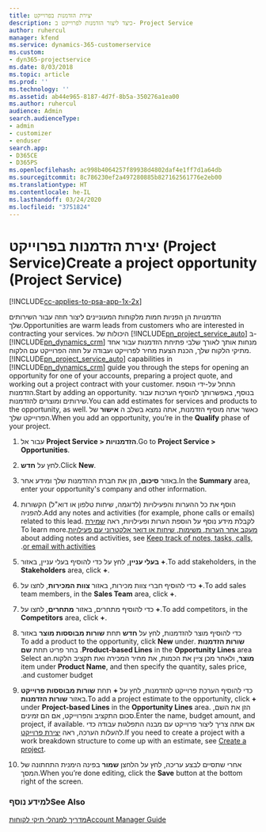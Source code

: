 ```yaml
---
title: יצירת הזדמנות בפרוייקט
description: כיצד ליצור הזדמנות לפרוייקט ב- Project Service
author: ruhercul
manager: kfend
ms.service: dynamics-365-customerservice
ms.custom:
- dyn365-projectservice
ms.date: 8/03/2018
ms.topic: article
ms.prod: ''
ms.technology: ''
ms.assetid: ab44e965-8187-4d7f-8b5a-350276a1ea00
ms.author: ruhercul
audience: Admin
search.audienceType:
- admin
- customizer
- enduser
search.app:
- D365CE
- D365PS
ms.openlocfilehash: ac998b4064257f89938d4802daf4e1ff7d1a64db
ms.sourcegitcommit: 8c786230ef2a497280885b827162561776e2eb00
ms.translationtype: HT
ms.contentlocale: he-IL
ms.lasthandoff: 03/24/2020
ms.locfileid: "3751824"
---
```

# <a name="create-a-project-opportunity-project-service"></a><span data-ttu-id="3b20d-103">יצירת הזדמנות בפרוייקט (Project Service)</span><span class="sxs-lookup"><span data-stu-id="3b20d-103">Create a project opportunity (Project Service)</span></span>

[!INCLUDE[cc-applies-to-psa-app-1x-2x](../includes/cc-applies-to-psa-app-1x-2x.md)]

<span data-ttu-id="3b20d-104">הזדמנויות הן הפניות חמות מלקוחות המעוניינים ליצור חוזה עבור השירותים שלך.</span><span class="sxs-lookup"><span data-stu-id="3b20d-104">Opportunities are warm leads from customers who are interested in contracting your services.</span></span> <span data-ttu-id="3b20d-105">היכולות של [!INCLUDE[pn_project_service_auto](../includes/pn-project-service-auto.md)] ב- [!INCLUDE[pn_dynamics_crm](../includes/pn-dynamics-crm.md)] מנחות אותך לאורך שלבי פתיחת הזדמנות עבור אחד מתיקי הלקוח שלך, הכנת הצעת מחיר לפרוייקט ועבודה על חוזה הפרוייקט עם הלקוח.</span><span class="sxs-lookup"><span data-stu-id="3b20d-105">[!INCLUDE[pn_project_service_auto](../includes/pn-project-service-auto.md)] capabilities in [!INCLUDE[pn_dynamics_crm](../includes/pn-dynamics-crm.md)] guide you through the steps for opening an opportunity for one of your accounts, preparing a project quote, and working out a project contract with your customer.</span></span> <span data-ttu-id="3b20d-106">התחל על-ידי הוספת הזדמנות.</span><span class="sxs-lookup"><span data-stu-id="3b20d-106">Start by adding an opportunity.</span></span> <span data-ttu-id="3b20d-107">בנוסף, באפשרותך להוסיף הערכות עבור שירותים ומוצרים להזדמנות.</span><span class="sxs-lookup"><span data-stu-id="3b20d-107">You can add estimates for services and products to the opportunity, as well.</span></span> <span data-ttu-id="3b20d-108">כאשר אתה מוסיף הזדמנות, אתה נמצא בשלב ה **אישור** של הפרוייקט שלך.</span><span class="sxs-lookup"><span data-stu-id="3b20d-108">When you add an opportunity, you’re in the **Qualify** phase of your project.</span></span>  
  
1.  <span data-ttu-id="3b20d-109">עבור אל **Project Service > הזדמנויות**.</span><span class="sxs-lookup"><span data-stu-id="3b20d-109">Go to **Project Service > Opportunities**.</span></span>  
  
2.  <span data-ttu-id="3b20d-110">לחץ על **חדש**.</span><span class="sxs-lookup"><span data-stu-id="3b20d-110">Click **New**.</span></span>  
  
3.  <span data-ttu-id="3b20d-111">באזור **סיכום**, הזן את חברת ההזדמנות שלך ומידע אחר.</span><span class="sxs-lookup"><span data-stu-id="3b20d-111">In the **Summary** area, enter your opportunity's company and other information.</span></span>  
  
4.  <span data-ttu-id="3b20d-112">הוסף את כל ההערות והפעילויות (לדוגמה, שיחות טלפון או דוא"ל) הקשורות להפניה.</span><span class="sxs-lookup"><span data-stu-id="3b20d-112">Add any notes and activities (for example, phone calls or emails) related to this lead.</span></span> <span data-ttu-id="3b20d-113">לקבלת מידע נוסף על הוספת הערות ופעילויות, ראה [שמירת מעקב אחר הערות, משימות, שיחות או דואר אלקטרוני עם פעילויות‬‏‫](../basics/work-with-activities.md).</span><span class="sxs-lookup"><span data-stu-id="3b20d-113">To learn more about adding notes and activities, see [Keep track of notes, tasks, calls, or email with activities](../basics/work-with-activities.md).</span></span>  
  
5.  <span data-ttu-id="3b20d-114">כדי להוסיף בעלי עניין, באזור **‎בעלי עניין**, לחץ על **+**.</span><span class="sxs-lookup"><span data-stu-id="3b20d-114">To add stakeholders, in the **Stakeholders** area, click **+**.</span></span>  
  
6.  <span data-ttu-id="3b20d-115">כדי להוסיף חברי צוות מכירות, באזור **צוות המכירות**, לחצו על **+**.</span><span class="sxs-lookup"><span data-stu-id="3b20d-115">To add sales team members, in the **Sales Team** area, click **+**.</span></span>  
  
7.  <span data-ttu-id="3b20d-116">כדי להוסיף מתחרים, באזור **מתחרים**, לחצו על **+**.</span><span class="sxs-lookup"><span data-stu-id="3b20d-116">To add competitors, in the **Competitors** area, click **+**.</span></span>  
  
8.  <span data-ttu-id="3b20d-117">כדי להוסיף מוצר להזדמנות, לחץ על **חדש** תחת **‏‫שורות מבוססות מוצר** באזור **‏‫שורות הזדמנות** .</span><span class="sxs-lookup"><span data-stu-id="3b20d-117">To add a product to the opportunity, click **New** under **Product-based Lines** in the **Opportunity Lines** area.</span></span> <span data-ttu-id="3b20d-118">בחר פריט תחת **שם מוצר**, ולאחר מכן ציין את הכמות, את מחיר המכירה ו‏‫‏‫את תקציב הלקוח‬‬.</span><span class="sxs-lookup"><span data-stu-id="3b20d-118">Select an item under **Product Name**, and then specify the quantity, sales price, and customer budget.</span></span>  
  
9. <span data-ttu-id="3b20d-119">כדי להוסיף הערכת פרוייקט להזדמנות, לחץ על **+** תחת **שורות מבוססות פרוייקט** באזור **שורות הזדמנות**.</span><span class="sxs-lookup"><span data-stu-id="3b20d-119">To add a project estimate to the opportunity, click **+** under **Project-based Lines** in the **Opportunity Lines** area.</span></span> <span data-ttu-id="3b20d-120">הזן את השם, סכום התקציב והפרוייקט, אם הם זמינים.</span><span class="sxs-lookup"><span data-stu-id="3b20d-120">Enter the name, budget amount, and project, if available.</span></span> <span data-ttu-id="3b20d-121">אם אתה צריך ליצור פרוייקט עם מבנה התפלגות עבודה כדי להעלות הערכה, ראה [יצירת פרוייקט](../project-service/create-project.md).</span><span class="sxs-lookup"><span data-stu-id="3b20d-121">If you need to create a project with a work breakdown structure to come up with an estimate, see [Create a project](../project-service/create-project.md).</span></span>  
  
10. <span data-ttu-id="3b20d-122">אחרי שתסיים לבצע עריכה, לחץ על הלחצן **שמור** בפינה הימנית התחתונה של המסך.</span><span class="sxs-lookup"><span data-stu-id="3b20d-122">When you’re done editing, click the **Save** button at the bottom right of the screen.</span></span>  
  
### <a name="see-also"></a><span data-ttu-id="3b20d-123">למידע נוסף</span><span class="sxs-lookup"><span data-stu-id="3b20d-123">See Also</span></span>  
 [<span data-ttu-id="3b20d-124">מדריך למנהלי תיקי לקוחות</span><span class="sxs-lookup"><span data-stu-id="3b20d-124">Account Manager Guide</span></span>](../project-service/account-manager-guide.md)
